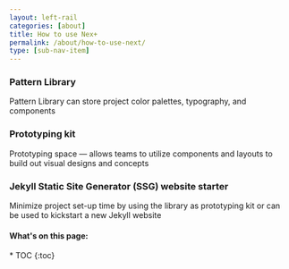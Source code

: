 ```yaml
---
layout: left-rail
categories: [about]
title: How to use Nex+
permalink: /about/how-to-use-next/
type: [sub-nav-item]
---
```

<div  class="content-flex-toc" markdown="1">
<div  markdown="1">

### Pattern Library
Pattern Library can store project color palettes, typography, and components  

### Prototyping kit​
Prototyping space — allows teams to utilize components and layouts to build out visual designs and concepts

### Jekyll Static Site Generator (SSG) website starter
Minimize project set-up time by using the library as prototyping kit or can be used to kickstart a new Jekyll website

</div>
 <div  markdown="1">
 <h4 class="toc-title">What's on this page:</h4>
* TOC
{:toc}
</div>
</div>
